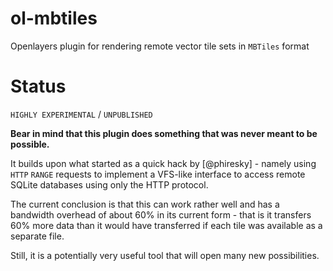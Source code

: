 # ol-mbtiles

Openlayers plugin for rendering remote vector tile sets in `MBTiles` format

# Status

`HIGHLY EXPERIMENTAL` / `UNPUBLISHED`

**Bear in mind that this plugin does something that was never meant to be possible.**

It builds upon what started as a quick hack by [@phiresky] - namely using `HTTP` `RANGE` requests to implement a VFS-like interface to access remote SQLite databases using only the HTTP protocol.

The current conclusion is that this can work rather well and has a bandwidth overhead of about 60% in its current form - that is it transfers 60% more data than it would have transferred if each tile was available as a separate file.

Still, it is a potentially very useful tool that will open many new possibilities.
